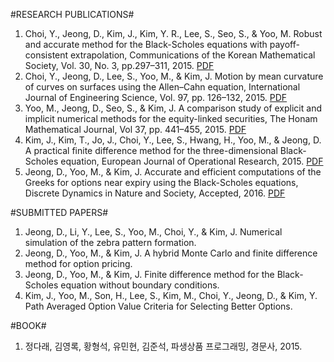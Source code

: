 #RESEARCH PUBLICATIONS#
1. Choi, Y., Jeong, D., Kim, J., Kim, Y. R., Lee, S., Seo, S., & Yoo, M.
Robust and accurate method for the Black-Scholes equations with payoff-consistent extrapolation,
Communications of the Korean Mathematical Society, Vol. 30, No. 3, pp.297–311, 2015.
[PDF](https://github.com/ymh1989/publications/blob/master/2015_robustBS/2015_robustBS.pdf)
2. Choi, Y., Jeong, D., Lee, S., Yoo, M., & Kim, J.
Motion by mean curvature of curves on surfaces using the Allen–Cahn equation,
International Journal of Engineering Science, Vol. 97, pp. 126–132, 2015.
[PDF](https://github.com/ymh1989/publications/blob/master/2015_motionAC/2015_motionAC.pdf)
3. Yoo, M., Jeong, D., Seo, S., & Kim, J.
A comparison study of explicit and implicit numerical methods for the equity-linked securities,
The Honam Mathematical Journal, Vol 37, pp. 441–455, 2015.
[PDF](https://github.com/ymh1989/publications/blob/master/2015_comparison/2015_comparison.pdf)
4. Kim, J., Kim, T., Jo, J., Choi, Y., Lee, S., Hwang, H., Yoo, M., & Jeong, D.
A practical finite difference method for the three-dimensional Black-Scholes equation,
European Journal of Operational Research, 2015.
[PDF](https://github.com/ymh1989/publications/blob/master/2015_OSM3D/2015_OSM3D.pdf)
5. Jeong, D., Yoo, M., & Kim, J.
Accurate and efficient computations of the Greeks for options near expiry
using the Black-Scholes equations,
Discrete Dynamics in Nature and Society, Accepted, 2016.
[PDF](https://github.com/ymh1989/publications/blob/master/2016_greeks/2016_greeks.pdf)

#SUBMITTED PAPERS#
1. Jeong, D., Li, Y., Lee, S., Yoo, M., Choi, Y., & Kim, J.
Numerical simulation of the zebra pattern formation.
2. Jeong, D., Yoo, M., & Kim, J.
A hybrid Monte Carlo and finite difference method for option pricing.
3. Jeong, D., Yoo, M., & Kim, J.
Finite difference method for the Black-Scholes equation without boundary conditions.
4. Kim, J., Yoo, M., Son, H., Lee, S., Kim, M., Choi, Y., Jeong, D., & Kim, Y.
Path Averaged Option Value Criteria for Selecting Better Options.

#BOOK#
1. 정다래, 김영록, 황형석, 유민현, 김준석, 파생상품 프로그래밍, 경문사, 2015.
